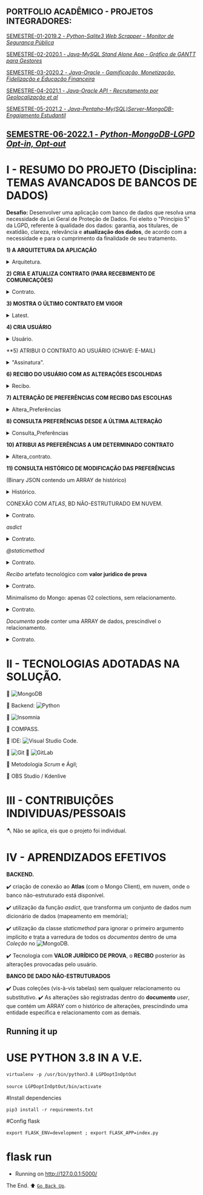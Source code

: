 ## PORTFOLIO ACADÊMICO - PROJETOS INTEGRADORES:

[SEMESTRE-01-2019.2 - *Python-Sqlite3 Web Scrapper - Monitor de Segurança Pública*](https://github.com/ODAGAMMXIX/PFOLIO1_DANZO) 

[SEMESTRE-02-2020.1 - *Java-MySQL Stand Alone App - Gráfico de GANTT para Gestores*](https://github.com/ODAGAMMXIX/PFOLIO2_GANTT)

[SEMESTRE-03-2020.2 - *Java-Oracle - Gamificação, Monetização, Fidelização e Educação Financeira*](https://github.com/ODAGAMMXIX/PFOLIO3_VALCODE)

[SEMESTRE-04-2021.1 - *Java-Oracle API - Recrutamento por Geolocalização et al*](https://github.com/ODAGAMMXIX/PFOLIO4_JOBNATION)

[SEMESTRE-05-2021.2 - *Java-Pentaho-My(SQL)Server-MongoDB-Engajamento Estudantil*](https://github.com/ODAGAMMXIX/PFOLIO5_EDUCALYTICS)

## [SEMESTRE-06-2022.1 - *Python-MongoDB-LGPD Opt-in, Opt-out*](https://github.com/ODAGAMMXIX/PFOLIO6_OPTIN_OUT)


# I - RESUMO DO PROJETO (Disciplina: TEMAS AVANCADOS DE BANCOS DE DADOS)

**Desafio:** Desenvolver uma aplicação com banco de dados que resolva uma necessidade da Lei Geral de Proteção de Dados. Foi eleito o "Princípio 5" da LGPD, referente à qualidade  dos  dados:  garantia,  aos  titulares,  de  exatidão,  clareza, relevância  e  **atualização  dos  dados**,  de  acordo  com  a  necessidade  e  para  o cumprimento da finalidade de seu tratamento.

**1) A ARQUITETURA DA APLICAÇÃO**

<details><summary> Arquitetura.</summary>
<p align="center">
<img src="https://user-images.githubusercontent.com/54047352/165441157-5dfd32f0-fa09-41ea-82b9-3c9c73636201.png">
</p>
</details>

**2) CRIA E ATUALIZA CONTRATO (PARA RECEBIMENTO DE COMUNICAÇÕES)**
<details><summary> Contrato.</summary>
<p align="center">
<img src="https://user-images.githubusercontent.com/54047352/166626339-8e182d75-7d2e-4ac7-8137-514244de1b69.png">
<img src="https://user-images.githubusercontent.com/54047352/166626340-9d461710-2c9c-4c50-b4f4-1d8ad796ace8.png">
</p>
</details>
 
**3) MOSTRA O ÚLTIMO CONTRATO EM VIGOR**
<details><summary> Latest.</summary>
<p align="center">
<img src="https://user-images.githubusercontent.com/54047352/166626341-69e0d45b-0d3d-4df2-8a24-476e2af35d68.png">
</p>
</details>

**4) CRIA USUÁRIO**
<details><summary>Usuário.</summary>
<p align="center">
<img src="https://user-images.githubusercontent.com/54047352/166626344-6cce5e90-73b6-4af0-9b0b-875b2b012aec.png">
</p>
</details>

**5) ATRIBUI O CONTRATO AO USUÁRIO (CHAVE: E-MAIL)

<details><summary> "Assinatura".</summary>
<p align="center">
<img src="https://user-images.githubusercontent.com/54047352/166626349-8233bd13-d742-4354-96ff-10f96a8c39df.png">
</p>
</details>

**6) RECIBO DO USUÁRIO COM AS ALTERAÇÕES ESCOLHIDAS**
<details><summary> Recibo.</summary>
<p align="center">
<img src="https://user-images.githubusercontent.com/54047352/166626352-3694be99-fe27-42e5-86a0-0e35cda16967.png">
</p>
</details>

**7) ALTERAÇÃO DE PREFERÊNCIAS COM RECIBO DAS ESCOLHAS**
<details><summary> Altera_Preferências</summary>
<p align="center">
<img src="https://user-images.githubusercontent.com/54047352/166626354-daeba86b-2b48-40e1-8d82-b225443f8653.png">
    (usuária: Natasha)
<img src="https://user-images.githubusercontent.com/54047352/166626359-96d2e8f8-feeb-442c-b882-39c8a6fd0ba7.png">
    (usuária: Iron-man)
</p>
</details>

**8) CONSULTA PREFERÊNCIAS DESDE A ÚLTIMA ALTERAÇÃO**

<details><summary> Consulta_Preferências</summary>
<p align="center">
<img src="https://user-images.githubusercontent.com/54047352/166626356-d5dd58cb-25e6-4504-b6ef-8f106e929cd5.png">
</p>
</details>


**10) ATRIBUI AS PREFERÊNCIAS A UM DETERMINADO CONTRATO**
<details><summary> Altera_contrato.</summary>
<p align="center">
<img src="https://user-images.githubusercontent.com/54047352/166626364-67a3aeac-a853-4a34-84c3-4025ded4557d.png">
<img src="https://user-images.githubusercontent.com/54047352/166626366-9936d33d-00a6-4715-b624-09d6c4dfc16d.png">
<img src="https://user-images.githubusercontent.com/54047352/166626368-f17c67a9-377f-4c0f-b8b1-d471d7dee4f2.png">
<img src="https://user-images.githubusercontent.com/54047352/166626369-fd736e7e-24c2-488e-8443-48b5b997ef0e.png">
</p>
</details>


**11) CONSULTA HISTÓRICO DE MODIFICAÇÃO DAS PREFERÊNCIAS**

(Binary JSON contendo um ARRAY de histórico)
<details><summary> Histórico.</summary>
<p align="center">
<img src="https://user-images.githubusercontent.com/54047352/166626370-d6c316a1-ca1d-4899-bbaf-a3f66a63255d.png">
<img src="https://user-images.githubusercontent.com/54047352/166626372-5d75a461-b724-4607-b70a-b2a251e15154.png">
<img src="https://user-images.githubusercontent.com/54047352/166626373-5aed99c0-01bc-41a8-a5b7-f2c4bdbc68e3.png">
<img src="https://user-images.githubusercontent.com/54047352/166626378-17611c2a-ca2f-4bd5-9b1e-7b66aa80471b.png">
<img src="https://user-images.githubusercontent.com/54047352/166626346-142bc1fd-36b1-470c-8f8a-9d6e0e0f8f79.png">
<img src="https://user-images.githubusercontent.com/54047352/166626348-5c13e632-06ac-41ed-9547-57b98f8bf9df.png">
</p>
</details>

CONEXÃO COM *ATLAS*, BD NÃO-ESTRUTURADO EM NUVEM.


<details><summary> Contrato.</summary>
<p align="center">
<img src="https://github.com/ODAGAMMXIX/PFOLIO6_OPTIN_OUT/blob/aa82d170c540c2ad9a7f03495e7a9bbf81d2b234/imgs/Screenshot%20from%202022-06-19%2023-11-29.png">
</p>
</details>

*asdict*
<details><summary> Contrato.</summary>
<p align="center">
<img src="https://github.com/ODAGAMMXIX/PFOLIO6_OPTIN_OUT/blob/aa82d170c540c2ad9a7f03495e7a9bbf81d2b234/imgs/Screenshot%20from%202022-06-19%2023-13-24.png">
</p>
</details>

*@staticmethod*
<details><summary> Contrato.</summary>
<p align="center">
<img src="https://github.com/ODAGAMMXIX/PFOLIO6_OPTIN_OUT/blob/9f9935e8c5b85b2c0366b5e9ba42d5ba8ce6f79a/imgs/Screenshot%20from%202022-06-19%2023-50-10.png">
</p>
</details>

*Recibo* artefato tecnológico com **valor jurídico de prova**
<details><summary> Contrato.</summary>
<p align="center">
<img src="https://github.com/ODAGAMMXIX/PFOLIO6_OPTIN_OUT/blob/aa82d170c540c2ad9a7f03495e7a9bbf81d2b234/imgs/Screenshot%20from%202022-06-19%2023-14-20.png">
</p>
</details>

Minimalismo do Mongo: apenas 02 colections, sem relacionamento.
<details><summary> Contrato.</summary>
<p align="center">
<img src="https://github.com/ODAGAMMXIX/PFOLIO6_OPTIN_OUT/blob/aa82d170c540c2ad9a7f03495e7a9bbf81d2b234/imgs/Screenshot%20from%202022-06-19%2023-17-32.png">
</p>
</details>

*Documento* pode conter uma ARRAY de dados, prescindível o relacionamento.
<details><summary> Contrato.</summary>
<p align="center">
<img src="https://github.com/ODAGAMMXIX/PFOLIO6_OPTIN_OUT/blob/aa82d170c540c2ad9a7f03495e7a9bbf81d2b234/imgs/Screenshot%20from%202022-06-19%2023-18-21.png">
</p>
</details>



# II -  TECNOLOGIAS ADOTADAS NA SOLUÇÃO.

:wrench: ![MongoDB](https://img.shields.io/badge/MongoDB-%234ea94b.svg?style=for-the-badge&logo=mongodb&logoColor=white)

:wrench:  Backend: ![Python](https://img.shields.io/badge/python-3670A0?style=for-the-badge&logo=python&logoColor=ffdd54) 

:wrench:  ![Insomnia](https://img.shields.io/badge/Insomnia-black?style=for-the-badge&logo=insomnia&logoColor=5849BE)

:wrench: COMPASS.

:wrench:  IDE: ![Visual Studio Code](https://img.shields.io/badge/Visual%20Studio%20Code-0078d7.svg?style=for-the-badge&logo=visual-studio-code&logoColor=white).

:wrench:  ![Git](https://img.shields.io/badge/git-%23F05033.svg?style=for-the-badge&logo=git&logoColor=white)
:wrench:  ![GitLab](https://img.shields.io/badge/gitlab-%23181717.svg?style=for-the-badge&logo=gitlab&logoColor=white)

:wrench:  Metodologia *Scrum* e Ágil;

:wrench: OBS Studio / Kdenlive

# III - CONTRIBUIÇÕES INDIVIDUAS/PESSOAIS

:axe: Não se aplica, eis que o projeto foi individual.

# IV - APRENDIZADOS EFETIVOS

**BACKEND.**

:heavy_check_mark: criação de conexão ao **Atlas** (com o Mongo Client), em nuvem, onde o banco não-estruturado está disponível.

:heavy_check_mark: utilização da função *asdict*, que transforma um conjunto de dados num dicionário de dados (mapeamento em memória);

:heavy_check_mark: utilização da classe *staticmethod* para ignorar o primeiro argumento implícito e trata a varredura de todos os *documentos* dentro de uma *Coleção* no ![MongoDB](https://img.shields.io/badge/MongoDB-%234ea94b.svg?style=for-the-badge&logo=mongodb&logoColor=white).

:heavy_check_mark: Tecnologia com **VALOR JURÍDICO DE PROVA**, o **RECIBO** posterior às alterações provocadas pelo usuário.

**BANCO DE DADO NÃO-ESTRUTURADOS**

:heavy_check_mark: Duas coleções (vis-à-vis tabelas) sem qualquer relacionamento ou substitutivo.
:heavy_check_mark: As alterações são registradas dentro do **documento** *user*, que contém um ARRAY com o histórico de alterações, prescindindo uma entidade específica e relacionamento com as demais.

## Running it up

# USE PYTHON 3.8 IN A V.E.
    virtualenv -p /usr/bin/python3.8 LGPDoptInOptOut

    source LGPDoptInOptOut/bin/activate

#Install dependencies

    pip3 install -r requirements.txt

#Config flask

    export FLASK_ENV=development ; export FLASK_APP=index.py

# flask run

* Running on http://127.0.0.1:5000/

The End.
:arrow_up: 
[`Go Back Up`](#https://github.com/ODAGAMMXIX/PFOLIO6_OPTIN_OUT/blob/main/README.md#i---resumo-do-projeto-disciplina-temas-avancados-de-bancos-de-dados).
